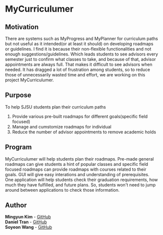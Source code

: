 # MyCurriculumer

## Motivation
There are systems such as MyProgress and MyPlanner for curriculum paths but not useful as it intended(or at least it should) on developing roadmaps or guidelines. I find it is because their non-flexible functionalities and not enough suggestions/guidelines. Which leads students to see advisors every semester just to confirm what classes to take, and because of that, advisor appointments are always full. That makes it difficult to see advisors when needed.
It has dragged a lot of frustration among students, so to reduce those of unnecessarily wasted time and effort, we are working on this project MyCurriculumer.

## Purpose
To help SJSU students plan their curriculum paths
1. Provide various pre-built roadmaps for different goals(specific field focused)
2. Manage and cumstomize roadmaps for individual
3. Reduce the number of advisor appointments to remove academic holds

## Program
MyCurriculumer will help students plan their roadmaps. Pre-made general roadmaps can give students a hint of popular classes and specific field focused roadmaps can provide roadmaps with courses related to their goals.
GUI will give easy interations and understanding of prerequisites.
One application will help students check their graduation requirements, how much they have fulfilled, and future plans. So, students won't need to jump around between applications to check those information.

## Author
**Mingyun Kim** - [GitHub](https://www.github.com/mikim42)\
**Daniel Tran** - [GitHub](https://www.github.com/danieltran67)\
**Soyeon Wang** - [GitHub](https://www.github.com/SoyeonW)
